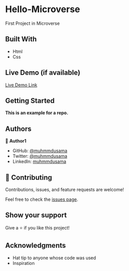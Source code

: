 # Hello-Microverse

First Project in Microverse

## Built With

- Html
- Css

## Live Demo (if available)

[Live Demo Link](https://livedemo.com)

## Getting Started

**This is an example for a repo.**

## Authors

👤 **Author1**

- GitHub: [@muhmmdusama](https://github.com/muhmmdusama)
- Twitter: [@muhmmdusama](https://twitter.com/muhmmdusama)
- LinkedIn: [muhmmdusama](https://linkedin.com/in/muhmmdusama)

## 🤝 Contributing

Contributions, issues, and feature requests are welcome!

Feel free to check the [issues page](../../issues/).

## Show your support

Give a ⭐️ if you like this project!

## Acknowledgments

- Hat tip to anyone whose code was used
- Inspiration
